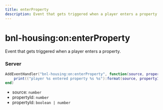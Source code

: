 ```yaml
---
title: enterProperty
description: Event that gets triggered when a player enters a property.
---
```


# bnl-housing&#58;on&#58;enterProperty

Event that gets triggered when a player enters a property.

### Server

```lua
AddEventHandler("bnl-housing:on:enterProperty", function(source, propertyId, vehicle)
    print(("player %s entered property %s %s"):format(source, propertyId, vehicle and "in a vehicle" or "on foot"))
end)
```

- source: `number`
- propertyId: `number`
- propertyId: `boolean | number`
